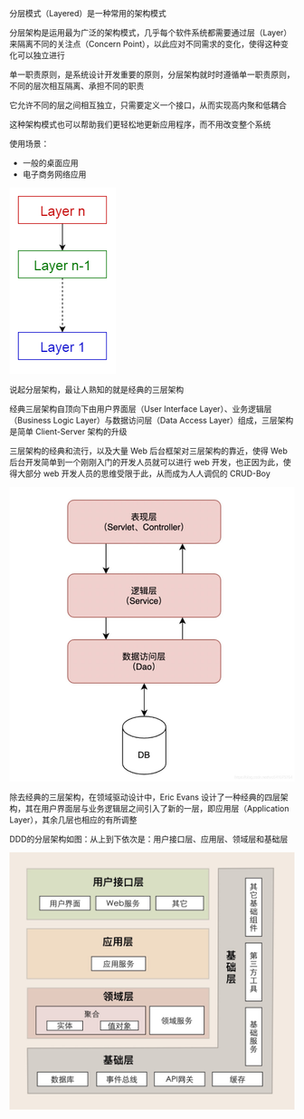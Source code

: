 分层模式（Layered）是一种常用的架构模式

分层架构是运用最为广泛的架构模式，几乎每个软件系统都需要通过层（Layer）来隔离不同的关注点（Concern Point），以此应对不同需求的变化，使得这种变化可以独立进行

单一职责原则，是系统设计开发重要的原则，分层架构就时时遵循单一职责原则，不同的层次相互隔离、承担不同的职责

它允许不同的层之间相互独立，只需要定义一个接口，从而实现高内聚和低耦合

这种架构模式也可以帮助我们更轻松地更新应用程序，而不用改变整个系统

使用场景：

- 一般的桌面应用
- 电子商务网络应用

![img](.assets/%E5%88%86%E5%B1%82%E6%A8%A1%E5%BC%8F/4366140-52afb5c5aabb05de.png)

说起分层架构，最让人熟知的就是经典的三层架构

经典三层架构自顶向下由用户界面层（User Interface Layer）、业务逻辑层（Business Logic Layer）与数据访问层（Data Access Layer）组成，三层架构是简单 Client-Server 架构的升级

三层架构的经典和流行，以及大量 Web 后台框架对三层架构的靠近，使得 Web 后台开发简单到一个刚刚入门的开发人员就可以进行 web 开发，也正因为此，使得大部分 web 开发人员的思维受限于此，从而成为人人调侃的 CRUD-Boy

![img](.assets/%E5%88%86%E5%B1%82%E6%A8%A1%E5%BC%8F/fd5af111ee1b2dd594086fdf6f4055da.jpeg)



除去经典的三层架构，在领域驱动设计中，Eric Evans 设计了一种经典的四层架构，其在用户界面层与业务逻辑层之间引入了新的一层，即应用层（Application Layer），其余几层也相应的有所调整

DDD的分层架构如图：从上到下依次是：用户接口层、应用层、领域层和基础层

![img](.assets/%E5%88%86%E5%B1%82%E6%A8%A1%E5%BC%8F/20201222203001733.jpg)
